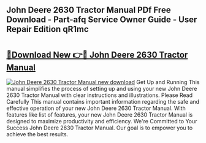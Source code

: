 ## John Deere 2630 Tractor Manual PDf Free Download - Part-afq Service Owner Guide - User Repair Edition qR1mc

# <h2><a href="http://bc93013.oget.top/?id=John+Deere+2630+Tractor+Manual">🔗Download New 👉🔴 John Deere 2630 Tractor Manual</a></h2>

[![John Deere 2630 Tractor Manual new download](https://i.imgur.com/5g1atiW.png)](http://bc93013.oget.top/?id=John+Deere+2630+Tractor+Manual)
Get Up and Running This manual simplifies the process of setting up and using your new John Deere 2630 Tractor Manual with clear instructions and illustrations. Please Read Carefully This manual contains important information regarding the safe and effective operation of your new John Deere 2630 Tractor Manual. With features like list of features, your new John Deere 2630 Tractor Manual is designed to maximize productivity and efficiency. We're Committed to Your Success John Deere 2630 Tractor Manual. Our goal is to empower you to achieve the best results.
